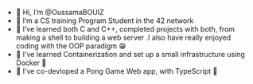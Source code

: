 - 👋 Hi, I’m @OussamaBOUIZ
- 👀 I’m a CS training Program Student in the 42 network
- 🌱 I’ve learned both C and C++, completed projects with both, from making a shell to building a web server .I also have really enjoyed coding with the OOP paradigm 😁 
- 🌱 I've learned Containerization and set up a small infrastructure using Docker 🐳
- 🌱 I've co-devloped a Pong Game Web app, with TypeScript 🏓

<!---
OussamaBOUIZ/OussamaBOUIZ is a ✨ special ✨ repository because its `README.md` (this file) appears on your GitHub profile.
You can click the Preview link to take a look at your changes.
--->
